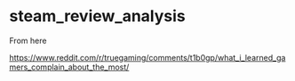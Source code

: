 # steam_review_analysis

From here 

https://www.reddit.com/r/truegaming/comments/t1b0gp/what_i_learned_gamers_complain_about_the_most/
